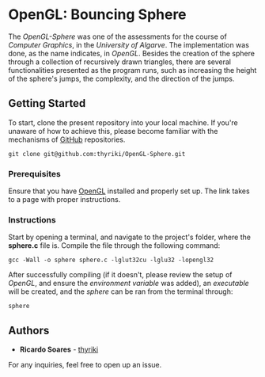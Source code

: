 # OpenGL: Bouncing Sphere
The *OpenGL-Sphere* was one of the assessments for the course of *Computer Graphics*, in the *University of Algarve*. The implementation was done, as the name indicates, in *OpenGL*.
Besides the creation of the sphere through a collection of recursively drawn triangles, there are several functionalities presented as the program runs, such as increasing the height of the sphere's jumps, the complexity, and the direction of the jumps.

## Getting Started

To start, clone the present repository into your local machine. If you're unaware of how to achieve this, please become familiar with the mechanisms of [GitHub](https://help.github.com/articles/set-up-git) repositories.

```
git clone git@github.com:thyriki/OpenGL-Sphere.git
```

### Prerequisites

Ensure that you have [OpenGL](http://www.prinmath.com/csci5229/misc/install.html) installed and properly set up. The link takes to a page with proper instructions.

### Instructions

Start by opening a terminal, and navigate to the project's folder, where the **sphere.c** file is.
Compile the file through the following command:

```
gcc -Wall -o sphere sphere.c -lglut32cu -lglu32 -lopengl32
```

After successfully compiling (if it doesn't, please review the setup of *OpenGL*, and ensure the *environment variable* was added), an *executable* will be created, and the *sphere* can be ran from the terminal through:

```
sphere
```

## Authors

* **Ricardo Soares** - [thyriki](https://github.com/thyriki)

For any inquiries, feel free to open up an issue.
